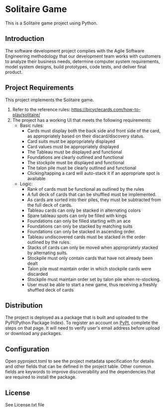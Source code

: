 # Solitaire Game
This is a Solitaire game project using Python.

## Introduction
The software development project complies with the Agile Software Engineering 
methodology that our development team works with customers to analyze their business needs, 
determine computer system requirements, model system designs, build prototypes, code tests, 
and deliver final product.

## Project Requirements
This project implements the Solitaire game.
1. Refer to the reference rules: https://bicyclecards.com/how-to-play/solitaire/
2. The project has a working UI that meets the following requirements:
    * Basic rules:
		* Cards must display both the back side and front side of the card, as appropriately based on their discard/discovery status.
		* Card suits must be appropriately displayed
		* Card values must be appropriately displayed
		* The Tableau must be displayed and functional
		* Foundations are clearly outlined and functional
		* The stockpile must be displayed and functional
		* The talon pile must be clearly outlined and functional
		* Clicking/tapping a card will auto-stack it if an appropriate spot is available
	* Logic:
		* Rank of cards must be functional as outlined by the rules
		* A full deck of cards that can be shuffled must be implemented.
		* As cards are sorted into their piles, they must be subtracted from the full deck of cards.
		* Tableau cards can only be stacked in alternating colors
		* Spare tableau spots can only be filled with kings
		* Foundations can only be filled starting with an ace
		* Foundations can only be stacked by matching suits
		* Foundations can only be stacked in ascending order.
		* Tableau undiscovered cards must be stacked in the order outlined by the rules.
		* Stacks of cards can only be moved when appropriately stacked by alternating suits.
		* Stockpile must only contain cards that have not already been dealt
		* Talon pile must maintain order in which stockpile cards were discarded
		* Stockpile must maintain order set by talon pile when re-stocking.
		* User must be able to start a new game, thus receiving a freshly shuffled deck of cards

## Distribution
The project is deployed as a package that is built and uploaded to the PyPI(Python Package Index).
To register an account on [PyPI](https://pypi.org/), complete the steps on that page. 
It will need to verify user's email address before upload or download any packages.

## Configuration
Open pyproject.toml to see the project metadata specification for details and other fields that can be defined in the project table. 
Other common fields are keywords to improve discoverability and the dependencies that are required to install the package.

## License
See License.txt file

